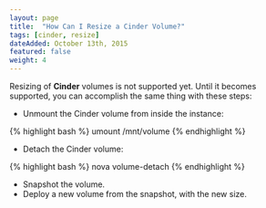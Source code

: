 ```yaml
---
layout: page
title:  "How Can I Resize a Cinder Volume?"
tags: [cinder, resize]
dateAdded: October 13th, 2015
featured: false
weight: 4
---
```


Resizing of **Cinder** volumes is not supported yet.  Until it becomes supported, you can accomplish the same thing with these steps:

* Unmount the Cinder volume from inside the instance:

{% highlight bash %}
umount /mnt/volume
{% endhighlight %}

* Detach the Cinder volume:

{% highlight bash %}
nova volume-detach <instanceid> <volumeid>
{% endhighlight %}

* Snapshot the volume.
* Deploy a new volume from the snapshot, with the new size.
